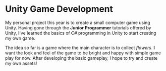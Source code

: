 # Unity Game Development

My personal project this year is to create a small computer game using Unity. Having gone through the **Junior Programmer** tutorials offered by Unity, I've learned the basics of C# programming in Unity to start creating my own game.

The idea so far is a game where the main character is to collect *flowers*. I want the look and feel of the game to be bright and happy with simple game play for now. After developing the basic gameplay, I hope to try and create my own assets!

